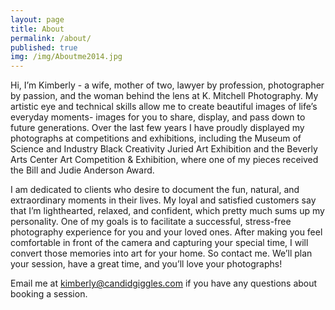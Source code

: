 ```yaml
---
layout: page
title: About
permalink: /about/
published: true
img: /img/Aboutme2014.jpg
---
```


Hi, I’m Kimberly - a wife, mother of two, lawyer by profession, photographer by passion, and the woman behind the lens at K. Mitchell Photography. My artistic eye and technical skills allow me to create beautiful images of life’s everyday moments- images for you to share, display, and pass down to future generations. Over the last few years I have proudly displayed my photographs at competitions and exhibitions, including the Museum of Science and Industry Black Creativity Juried Art Exhibition and the Beverly Arts Center Art Competition & Exhibition, where one of my pieces received the Bill and Judie Anderson Award. 

I am dedicated to clients who desire to document the fun, natural, and extraordinary moments in their lives. My loyal and satisfied customers say that I’m lighthearted, relaxed, and confident, which pretty much sums up my personality. One of my goals is to facilitate a successful, stress-free photography experience for you and your loved ones. After making you feel comfortable in front of the camera and capturing your special time, I will convert those memories into art for your home. So contact me. We’ll plan your session, have a great time, and you’ll love your photographs!

Email me at <a href="mailto:kimberly@candidgiggles.com">kimberly@candidgiggles.com</a> if you have any questions about booking a session.
